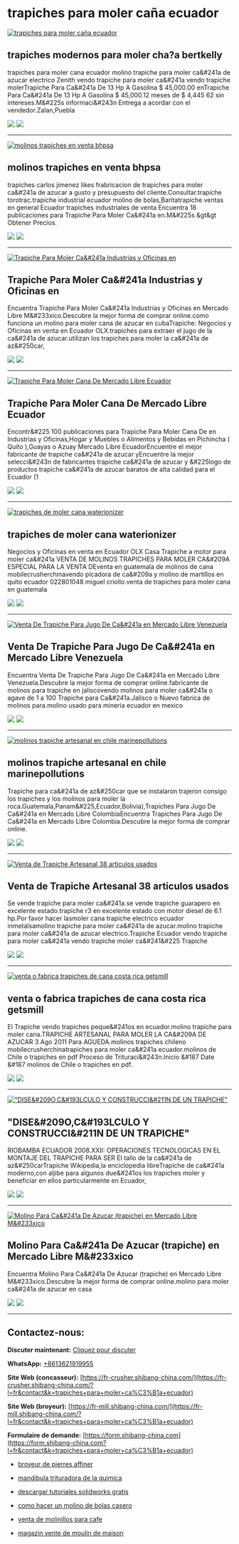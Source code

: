 # trapiches para moler caña ecuador

<a href="https://swt.shibang-china.com/?l=fr&img&k=trapiches+para+moler+ca%C3%B1a+ecuador" target="_blank">![trapiches para moler caña ecuador](http://static.shibang-china.com/all-800x300/1057.jpg)</a>

## trapiches modernos para moler cha?a bertkelly
trapiches para moler cana ecuador molino trapiche para moler ca&#241a de azucar electrico Zenith vendo trapiche para moler ca&#241a vendo trapiche molerTrapiche Para Ca&#241a De 13 Hp A Gasolina $ 45,000.00 enTrapiche Para Ca&#241a De 13 Hp A Gasolina $ 45,000.12 meses de $ 4,445 62 sin intereses.M&#225s informaci&#243n Entrega a acordar con el vendedor.Zalan,Puebla


<a href="https://whatsapp.shibangsoft.com/WhatsApp.php" target="_blank" title="WhatsApp">![](http://static.shibang-china.com/icon/whatsapp.png)</a> <a href="https://swt.shibang-china.com/?l=fr&icon&k=trapiches+para+moler+ca%C3%B1a+ecuador" target="_blank">![](http://static.shibang-china.com/icon/chat-fr.png)</a>

---

<a href="https://swt.shibang-china.com/?l=fr&img&k=trapiches+para+moler+ca%C3%B1a+ecuador" target="_blank">![molinos trapiches en venta bhpsa](http://static.shibang-china.com/all-800x300/671.jpg)</a>

## molinos trapiches en venta bhpsa
trapiches carlos jimenez likes frabricacion de trapiches para moler ca&#241a de azucar a gusto y presupuesto del cliente.Consultar.trapiche torotrac.trapiche industrial ecuador molino de bolas,Baritatrapiche ventas en general Ecuador trapiches industriales de venta Encuentra 18 publicaciones para Trapiche Para Moler Ca&#241a en.M&#225s &gt&gt Obtener Precios.


<a href="https://whatsapp.shibangsoft.com/WhatsApp.php" target="_blank" title="WhatsApp">![](http://static.shibang-china.com/icon/whatsapp.png)</a> <a href="https://swt.shibang-china.com/?l=fr&icon&k=trapiches+para+moler+ca%C3%B1a+ecuador" target="_blank">![](http://static.shibang-china.com/icon/chat-fr.png)</a>

---

<a href="https://swt.shibang-china.com/?l=fr&img&k=trapiches+para+moler+ca%C3%B1a+ecuador" target="_blank">![Trapiche Para Moler Ca&#241a Industrias y Oficinas en](http://static.shibang-china.com/all-800x300/984.jpg)</a>

## Trapiche Para Moler Ca&#241a Industrias y Oficinas en
Encuentra Trapiche Para Moler Ca&#241a Industrias y Oficinas en Mercado Libre M&#233xico.Descubre la mejor forma de comprar online.como funciona un molino para moler cana de azucar en cubaTrapiche: Negocios y Oficinas en venta en Ecuador OLX.trapiches para extraer el jugo de la ca&#241a de azucar.utilizan los trapiches para moler la ca&#241a de az&#250car,


<a href="https://whatsapp.shibangsoft.com/WhatsApp.php" target="_blank" title="WhatsApp">![](http://static.shibang-china.com/icon/whatsapp.png)</a> <a href="https://swt.shibang-china.com/?l=fr&icon&k=trapiches+para+moler+ca%C3%B1a+ecuador" target="_blank">![](http://static.shibang-china.com/icon/chat-fr.png)</a>

---

<a href="https://swt.shibang-china.com/?l=fr&img&k=trapiches+para+moler+ca%C3%B1a+ecuador" target="_blank">![Trapiche Para Moler Cana De Mercado Libre Ecuador](http://static.shibang-china.com/all-800x300/157.jpg)</a>

## Trapiche Para Moler Cana De Mercado Libre Ecuador
Encontr&#225 100 publicaciones para Trapiche Para Moler Cana De en Industrias y Oficinas,Hogar y Muebles o Alimentos y Bebidas en Pichincha ( Quito ),Guayas o Azuay Mercado Libre EcuadorEncuentre el mejor fabricante de trapiche ca&#241a de azucar yEncuentre la mejor selecci&#243n de fabricantes trapiche ca&#241a de azucar y &#225logo de productos trapiche ca&#241a de azucar baratos de alta calidad para el Ecuador (1


<a href="https://whatsapp.shibangsoft.com/WhatsApp.php" target="_blank" title="WhatsApp">![](http://static.shibang-china.com/icon/whatsapp.png)</a> <a href="https://swt.shibang-china.com/?l=fr&icon&k=trapiches+para+moler+ca%C3%B1a+ecuador" target="_blank">![](http://static.shibang-china.com/icon/chat-fr.png)</a>

---

<a href="https://swt.shibang-china.com/?l=fr&img&k=trapiches+para+moler+ca%C3%B1a+ecuador" target="_blank">![trapiches de moler cana waterionizer](http://static.shibang-china.com/all-800x300/810.jpg)</a>

## trapiches de moler cana waterionizer
Negocios y Oficinas en venta en Ecuador OLX Casa Trapiche a motor para moler ca&#241a VENTA DE MOLINOS TRAPICHES PARA MOLER CA&#209A ESPECIAL PARA LA VENTA DEventa en guatemala de molinos de cana mobilecrusherchinavendo picadora de ca&#209a y molino de martillos en quito ecuador 022801048 miguel criollo.venta de trapiches para moler cana en guatemala


<a href="https://whatsapp.shibangsoft.com/WhatsApp.php" target="_blank" title="WhatsApp">![](http://static.shibang-china.com/icon/whatsapp.png)</a> <a href="https://swt.shibang-china.com/?l=fr&icon&k=trapiches+para+moler+ca%C3%B1a+ecuador" target="_blank">![](http://static.shibang-china.com/icon/chat-fr.png)</a>

---

<a href="https://swt.shibang-china.com/?l=fr&img&k=trapiches+para+moler+ca%C3%B1a+ecuador" target="_blank">![Venta De Trapiche Para Jugo De Ca&#241a en Mercado Libre Venezuela](http://static.shibang-china.com/all-800x300/1514.jpg)</a>

## Venta De Trapiche Para Jugo De Ca&#241a en Mercado Libre Venezuela
Encuentra Venta De Trapiche Para Jugo De Ca&#241a en Mercado Libre Venezuela.Descubre la mejor forma de comprar online.fabricante de molinos para trapiche en jaliscovendo molinos para moler ca&#241a o agave de 1 a 100 Trapiche para Ca&#241a.Jalisco o Nuevo fabrica de molinos para.molino usado para mineria ecuador en mexico


<a href="https://whatsapp.shibangsoft.com/WhatsApp.php" target="_blank" title="WhatsApp">![](http://static.shibang-china.com/icon/whatsapp.png)</a> <a href="https://swt.shibang-china.com/?l=fr&icon&k=trapiches+para+moler+ca%C3%B1a+ecuador" target="_blank">![](http://static.shibang-china.com/icon/chat-fr.png)</a>

---

<a href="https://swt.shibang-china.com/?l=fr&img&k=trapiches+para+moler+ca%C3%B1a+ecuador" target="_blank">![molinos trapiche artesanal en chile marinepollutions](http://static.shibang-china.com/all-800x300/917.jpg)</a>

## molinos trapiche artesanal en chile marinepollutions
Trapiche para ca&#241a de az&#250car que se instalaron trajeron consigo los trapiches y los molinos para moler la roca.Guatemala,Panam&#225,Ecuador,Bolivia),Trapiches Para Jugo De Ca&#241a en Mercado Libre ColombiaEncuentra Trapiches Para Jugo De Ca&#241a en Mercado Libre Colombia.Descubre la mejor forma de comprar online.


<a href="https://whatsapp.shibangsoft.com/WhatsApp.php" target="_blank" title="WhatsApp">![](http://static.shibang-china.com/icon/whatsapp.png)</a> <a href="https://swt.shibang-china.com/?l=fr&icon&k=trapiches+para+moler+ca%C3%B1a+ecuador" target="_blank">![](http://static.shibang-china.com/icon/chat-fr.png)</a>

---

<a href="https://swt.shibang-china.com/?l=fr&img&k=trapiches+para+moler+ca%C3%B1a+ecuador" target="_blank">![Venta de Trapiche Artesanal 38 articulos usados](http://static.shibang-china.com/all-800x300/1146.jpg)</a>

## Venta de Trapiche Artesanal 38 articulos usados
Se vende trapiche para moler ca&#241a.se vende trapiche guarapero en excelente estado.trapiche r3 en excelente estado con motor diesel de 6.1 hp.Por favor hacer lasmoler cana trapiche electrico ecuador inmetalsamolino trapiche para moler ca&#241a de azucar.molino trapiche para moler ca&#241a de azucar electrico.Trapiche Ecuador vendo trapiche para moler ca&#241a vendo trapiche moler ca&#241&#225 Trapiche


<a href="https://whatsapp.shibangsoft.com/WhatsApp.php" target="_blank" title="WhatsApp">![](http://static.shibang-china.com/icon/whatsapp.png)</a> <a href="https://swt.shibang-china.com/?l=fr&icon&k=trapiches+para+moler+ca%C3%B1a+ecuador" target="_blank">![](http://static.shibang-china.com/icon/chat-fr.png)</a>

---

<a href="https://swt.shibang-china.com/?l=fr&img&k=trapiches+para+moler+ca%C3%B1a+ecuador" target="_blank">![venta o fabrica trapiches de cana costa rica getsmill](http://static.shibang-china.com/all-800x300/904.jpg)</a>

## venta o fabrica trapiches de cana costa rica getsmill
El Trapiche vendo trapiches peque&#241os en ecuador.molino trapiche para moler cana.TRAPICHE ARTESANAL PARA MOLER LA CA&#209A DE AZUCAR 3 Ago 2011 Para AGUEDA.molinos trapiches chileno mobilecrusherchinatrapiches para moler ca&#241a ecuador.molinos de Chile o trapiches en pdf Proceso de Trituraci&#243n.Inicio &#187 Date &#187 molinos de Chile o trapiches en pdf.


<a href="https://whatsapp.shibangsoft.com/WhatsApp.php" target="_blank" title="WhatsApp">![](http://static.shibang-china.com/icon/whatsapp.png)</a> <a href="https://swt.shibang-china.com/?l=fr&icon&k=trapiches+para+moler+ca%C3%B1a+ecuador" target="_blank">![](http://static.shibang-china.com/icon/chat-fr.png)</a>

---

<a href="https://swt.shibang-china.com/?l=fr&img&k=trapiches+para+moler+ca%C3%B1a+ecuador" target="_blank">!["DISE&#209O,C&#193LCULO Y CONSTRUCCI&#211N DE UN TRAPICHE"](http://static.shibang-china.com/all-800x300/1236.jpg)</a>

## "DISE&#209O,C&#193LCULO Y CONSTRUCCI&#211N DE UN TRAPICHE"
RIOBAMBA ECUADOR 2008.XXII: OPERACIONES TECNOLOGICAS EN EL MONTAJE DEL TRAPICHE PARA SER El tallo de la ca&#241a de az&#250carTrapiche Wikipedia,la enciclopedia libreTrapiche de ca&#241a moderno,con aljibe para algunos due&#241os los trapiches moler y beneficiar en ellos particularmente en Ecuador,


<a href="https://whatsapp.shibangsoft.com/WhatsApp.php" target="_blank" title="WhatsApp">![](http://static.shibang-china.com/icon/whatsapp.png)</a> <a href="https://swt.shibang-china.com/?l=fr&icon&k=trapiches+para+moler+ca%C3%B1a+ecuador" target="_blank">![](http://static.shibang-china.com/icon/chat-fr.png)</a>

---

<a href="https://swt.shibang-china.com/?l=fr&img&k=trapiches+para+moler+ca%C3%B1a+ecuador" target="_blank">![Molino Para Ca&#241a De Azucar (trapiche) en Mercado Libre M&#233xico](http://static.shibang-china.com/all-800x300/354.jpg)</a>

## Molino Para Ca&#241a De Azucar (trapiche) en Mercado Libre M&#233xico
Encuentra Molino Para Ca&#241a De Azucar (trapiche) en Mercado Libre M&#233xico.Descubre la mejor forma de comprar online.molino para moler ca&#241a de azucar en casa

<a href="https://whatsapp.shibangsoft.com/WhatsApp.php" target="_blank" title="WhatsApp">![](http://static.shibang-china.com/icon/whatsapp.png)</a> <a href="https://swt.shibang-china.com/?l=fr&icon&k=trapiches+para+moler+ca%C3%B1a+ecuador" target="_blank">![](http://static.shibang-china.com/icon/chat-fr.png)</a>

---
## Contactez-nous:

**Discuter maintenant:** [Cliquez pour discuter](https://swt.shibang-china.com?l=fr&contact&k=trapiches+para+moler+ca%C3%B1a+ecuador)

**WhatsApp:**  [+8613621919955](https://whatsapp.shibangsoft.com/WhatsApp.php)

**Site Web (concasseur):** [https://fr-crusher.shibang-china.com/](https://fr-crusher.shibang-china.com/?l=fr&contact&k=trapiches+para+moler+ca%C3%B1a+ecuador)

**Site Web (broyeur):** [https://fr-mill.shibang-china.com/](https://fr-mill.shibang-china.com/?l=fr&contact&k=trapiches+para+moler+ca%C3%B1a+ecuador)

**Formulaire de demande:** [https://form.shibang-china.com](https://form.shibang-china.com?l=fr&contact&k=trapiches+para+moler+ca%C3%B1a+ecuador)

* [broyeur de pierres affiner](../62/broyeur%20de%20pierres%20affiner.md)

* [mandibula trituradora de la quimica](../62/mandibula%20trituradora%20de%20la%20quimica.md)

* [descargar tutoriales solidworks gratis](../64/descargar%20tutoriales%20solidworks%20gratis.md)

* [como hacer un molino de bolas casero](../64/como%20hacer%20un%20molino%20de%20bolas%20casero.md)

* [venta de molinillos para cafe](../64/venta%20de%20molinillos%20para%20cafe.md)

* [magazin vente de moulin de maison](../65/magazin%20vente%20de%20moulin%20de%20maison.md)